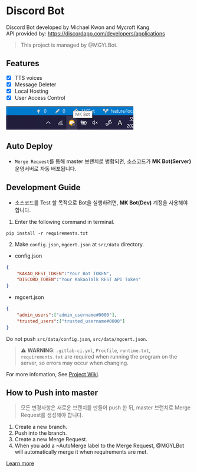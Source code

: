 # Discord Bot
Discord Bot developed by Michael Kwon and Mycroft Kang  
API provided by: https://discordapp.com/developers/applications

>  This project is managed by @MGYLBot.

## Features
* [x] TTS voices
* [x] Message Deleter
* [x] Local Hosting
* [x] User Access Control

![docs/preview.png](docs/preview.png)

## Auto Deploy

* `Merge Request`를 통해 master 브랜치로 병합되면, 소스코드가 **MK Bot(Server)** 운영서버로 자동 배포됩니다.

## Development Guide

* 소스코드를 Test 할 목적으로 Bot을 실행하려면, **MK Bot(Dev)** 계정을 사용해야 합니다.

1. Enter the following command in terminal.

```
pip install -r requirements.txt
```

2. Make `config.json`, `mgcert.json` at `src/data` directory.
* config.json
```json
{
    "KAKAO_REST_TOKEN":"Your Bot TOKEN",
    "DISCORD_TOKEN":"Your KakaoTalk REST API Token"
}
```
* mgcert.json
```json
{
    "admin_users":["admin_username#0000"],
    "trusted_users":["trusted_username#0000"]
}
```
Do not push `src/data/config.json`, `src/data/mgcert.json`.

> :warning: **WARNING**: `.gitlab-ci.yml`, `Procfile`, `runtime.txt`, `requirements.txt` are required when running the program on the server, so errors may occur when changing.

For more infomation, See [Project Wiki](https://gitlab.com/mgylabs/discord-bot/-/wikis/home).

## How to Push into master
>  모든 변경사항은 새로운 브랜치를 만들어 push 한 뒤, master 브랜치로 Merge Request를 생성해야 합니다.

1.  Create a new branch.
2.  Push into the branch.
3.  Create a new Merge Request.
4.  When you add a ~AutoMerge label to the Merge Request, @MGYLBot will automatically merge it when requirements are met.

[Learn more](https://gitlab.com/mgylabs/developer/taehyeokkang/MGLabsBot/-/wikis/Auto-Merge)